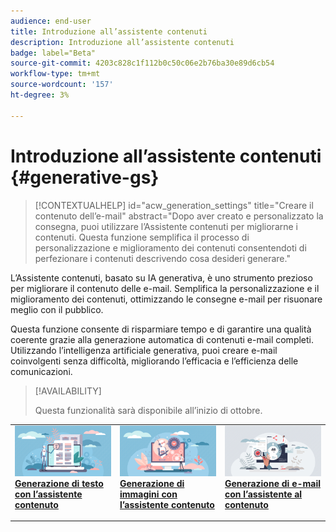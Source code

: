 ```yaml
---
audience: end-user
title: Introduzione all’assistente contenuti
description: Introduzione all’assistente contenuti
badge: label="Beta"
source-git-commit: 4203c828c1f112b0c50c06e2b76ba30e89d6cb54
workflow-type: tm+mt
source-wordcount: '157'
ht-degree: 3%

---
```



# Introduzione all’assistente contenuti {#generative-gs}

>[!CONTEXTUALHELP]
>id="acw_generation_settings"
>title="Creare il contenuto dell’e-mail"
>abstract="Dopo aver creato e personalizzato la consegna, puoi utilizzare l’Assistente contenuti per migliorarne i contenuti. Questa funzione semplifica il processo di personalizzazione e miglioramento dei contenuti consentendoti di perfezionare i contenuti descrivendo cosa desideri generare."

L’Assistente contenuti, basato su IA generativa, è uno strumento prezioso per migliorare il contenuto delle e-mail. Semplifica la personalizzazione e il miglioramento dei contenuti, ottimizzando le consegne e-mail per risuonare meglio con il pubblico.

Questa funzione consente di risparmiare tempo e di garantire una qualità coerente grazie alla generazione automatica di contenuti e-mail completi. Utilizzando l’intelligenza artificiale generativa, puoi creare e-mail coinvolgenti senza difficoltà, migliorando l’efficacia e l’efficienza delle comunicazioni.

>[!AVAILABILITY]
>
>Questa funzionalità sarà disponibile all’inizio di ottobre.


<table style="table-layout:fixed"><tr style="border: 0;">
<td>
<a href="generative-content.md">
<img alt="Generazione testo" src="assets/do-not-localize/text-genai.jpeg">
</a>
<div>
<a href="generative-content.md"><strong>Generazione di testo con l’assistente contenuto</strong></a>
</div>
<p>
</td>
<td>
<a href="generative-image.md">
<img alt="Generazione di immagini" src="assets/do-not-localize/image-genai.jpeg">
</a>
<div><a href="generative-image.md"><strong>Generazione di immagini con l’assistente contenuto</strong>
</div>
<p>
</td>
<td>
<a href="generative-email.md">
<img alt="Generazione di e-mail" src="assets/do-not-localize/email-genai.jpeg">
</a>
<div>
<a href="generative-email.md"><strong>Generazione di e-mail con l’assistente al contenuto</strong></a>
</div>
<p></td>
</tr></table>

